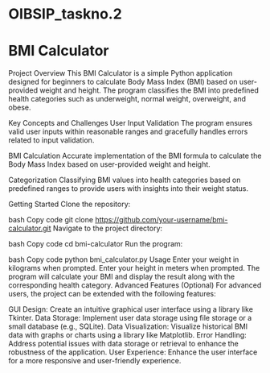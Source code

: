 # OIBSIP_taskno.2
# BMI Calculator
Project Overview
This BMI Calculator is a simple Python application designed for beginners to calculate Body Mass Index (BMI) based on user-provided weight and height. The program classifies the BMI into predefined health categories such as underweight, normal weight, overweight, and obese.

Key Concepts and Challenges
User Input Validation
The program ensures valid user inputs within reasonable ranges and gracefully handles errors related to input validation.

BMI Calculation
Accurate implementation of the BMI formula to calculate the Body Mass Index based on user-provided weight and height.

Categorization
Classifying BMI values into health categories based on predefined ranges to provide users with insights into their weight status.

Getting Started
Clone the repository:

bash
Copy code
git clone https://github.com/your-username/bmi-calculator.git
Navigate to the project directory:

bash
Copy code
cd bmi-calculator
Run the program:

bash
Copy code
python bmi_calculator.py
Usage
Enter your weight in kilograms when prompted.
Enter your height in meters when prompted.
The program will calculate your BMI and display the result along with the corresponding health category.
Advanced Features (Optional)
For advanced users, the project can be extended with the following features:

GUI Design: Create an intuitive graphical user interface using a library like Tkinter.
Data Storage: Implement user data storage using file storage or a small database (e.g., SQLite).
Data Visualization: Visualize historical BMI data with graphs or charts using a library like Matplotlib.
Error Handling: Address potential issues with data storage or retrieval to enhance the robustness of the application.
User Experience: Enhance the user interface for a more responsive and user-friendly experience.
